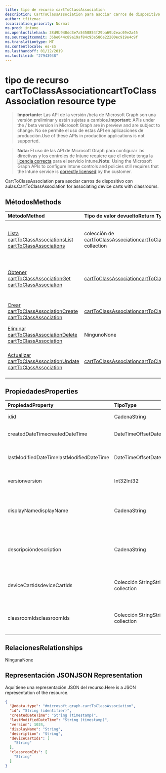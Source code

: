 ```yaml
---
title: tipo de recurso cartToClassAssociation
description: CartToClassAssociation para asociar carros de dispositivo con aulas.
author: tfitzmac
localization_priority: Normal
ms.prod: intune
ms.openlocfilehash: 38d9b940dd3e7a5450854f29ba69b2eac69e2a45
ms.sourcegitcommit: 36be044c89a19af84c93e586e22200ec919e4c9f
ms.translationtype: MT
ms.contentlocale: es-ES
ms.lasthandoff: 01/12/2019
ms.locfileid: "27943938"
---
```

# <a name="carttoclassassociation-resource-type"></a><span data-ttu-id="5f287-103">tipo de recurso cartToClassAssociation</span><span class="sxs-lookup"><span data-stu-id="5f287-103">cartToClassAssociation resource type</span></span>

> <span data-ttu-id="5f287-104">**Importante:** Las API de la versión /beta de Microsoft Graph son una versión preliminar y están sujetas a cambios.</span><span class="sxs-lookup"><span data-stu-id="5f287-104">**Important:** APIs under the / beta version in Microsoft Graph are in preview and are subject to change.</span></span> <span data-ttu-id="5f287-105">No se permite el uso de estas API en aplicaciones de producción.</span><span class="sxs-lookup"><span data-stu-id="5f287-105">Use of these APIs in production applications is not supported.</span></span>

> <span data-ttu-id="5f287-106">**Nota:** El uso de las API de Microsoft Graph para configurar las directivas y los controles de Intune requiere que el cliente tenga la [licencia correcta](https://go.microsoft.com/fwlink/?linkid=839381) para el servicio Intune.</span><span class="sxs-lookup"><span data-stu-id="5f287-106">**Note:** Using the Microsoft Graph APIs to configure Intune controls and policies still requires that the Intune service is [correctly licensed](https://go.microsoft.com/fwlink/?linkid=839381) by the customer.</span></span>

<span data-ttu-id="5f287-107">CartToClassAssociation para asociar carros de dispositivo con aulas.</span><span class="sxs-lookup"><span data-stu-id="5f287-107">CartToClassAssociation for associating device carts with classrooms.</span></span>
## <a name="methods"></a><span data-ttu-id="5f287-108">Métodos</span><span class="sxs-lookup"><span data-stu-id="5f287-108">Methods</span></span>
|<span data-ttu-id="5f287-109">Método</span><span class="sxs-lookup"><span data-stu-id="5f287-109">Method</span></span>|<span data-ttu-id="5f287-110">Tipo de valor devuelto</span><span class="sxs-lookup"><span data-stu-id="5f287-110">Return Type</span></span>|<span data-ttu-id="5f287-111">Descripción</span><span class="sxs-lookup"><span data-stu-id="5f287-111">Description</span></span>|
|:---|:---|:---|
|[<span data-ttu-id="5f287-112">Lista cartToClassAssociations</span><span class="sxs-lookup"><span data-stu-id="5f287-112">List cartToClassAssociations</span></span>](../api/intune-deviceconfig-carttoclassassociation-list.md)|<span data-ttu-id="5f287-113">colección de [cartToClassAssociation](../resources/intune-deviceconfig-carttoclassassociation.md)</span><span class="sxs-lookup"><span data-stu-id="5f287-113">[cartToClassAssociation](../resources/intune-deviceconfig-carttoclassassociation.md) collection</span></span>|<span data-ttu-id="5f287-114">Propiedades de la lista y relaciones de los objetos [cartToClassAssociation](../resources/intune-deviceconfig-carttoclassassociation.md) .</span><span class="sxs-lookup"><span data-stu-id="5f287-114">List properties and relationships of the [cartToClassAssociation](../resources/intune-deviceconfig-carttoclassassociation.md) objects.</span></span>|
|[<span data-ttu-id="5f287-115">Obtener cartToClassAssociation</span><span class="sxs-lookup"><span data-stu-id="5f287-115">Get cartToClassAssociation</span></span>](../api/intune-deviceconfig-carttoclassassociation-get.md)|[<span data-ttu-id="5f287-116">cartToClassAssociation</span><span class="sxs-lookup"><span data-stu-id="5f287-116">cartToClassAssociation</span></span>](../resources/intune-deviceconfig-carttoclassassociation.md)|<span data-ttu-id="5f287-117">Leer las propiedades y las relaciones del objeto [cartToClassAssociation](../resources/intune-deviceconfig-carttoclassassociation.md) .</span><span class="sxs-lookup"><span data-stu-id="5f287-117">Read properties and relationships of the [cartToClassAssociation](../resources/intune-deviceconfig-carttoclassassociation.md) object.</span></span>|
|[<span data-ttu-id="5f287-118">Crear cartToClassAssociation</span><span class="sxs-lookup"><span data-stu-id="5f287-118">Create cartToClassAssociation</span></span>](../api/intune-deviceconfig-carttoclassassociation-create.md)|[<span data-ttu-id="5f287-119">cartToClassAssociation</span><span class="sxs-lookup"><span data-stu-id="5f287-119">cartToClassAssociation</span></span>](../resources/intune-deviceconfig-carttoclassassociation.md)|<span data-ttu-id="5f287-120">Crear un nuevo objeto [cartToClassAssociation](../resources/intune-deviceconfig-carttoclassassociation.md) .</span><span class="sxs-lookup"><span data-stu-id="5f287-120">Create a new [cartToClassAssociation](../resources/intune-deviceconfig-carttoclassassociation.md) object.</span></span>|
|[<span data-ttu-id="5f287-121">Eliminar cartToClassAssociation</span><span class="sxs-lookup"><span data-stu-id="5f287-121">Delete cartToClassAssociation</span></span>](../api/intune-deviceconfig-carttoclassassociation-delete.md)|<span data-ttu-id="5f287-122">Ninguno</span><span class="sxs-lookup"><span data-stu-id="5f287-122">None</span></span>|<span data-ttu-id="5f287-123">Elimina un [cartToClassAssociation](../resources/intune-deviceconfig-carttoclassassociation.md).</span><span class="sxs-lookup"><span data-stu-id="5f287-123">Deletes a [cartToClassAssociation](../resources/intune-deviceconfig-carttoclassassociation.md).</span></span>|
|[<span data-ttu-id="5f287-124">Actualizar cartToClassAssociation</span><span class="sxs-lookup"><span data-stu-id="5f287-124">Update cartToClassAssociation</span></span>](../api/intune-deviceconfig-carttoclassassociation-update.md)|[<span data-ttu-id="5f287-125">cartToClassAssociation</span><span class="sxs-lookup"><span data-stu-id="5f287-125">cartToClassAssociation</span></span>](../resources/intune-deviceconfig-carttoclassassociation.md)|<span data-ttu-id="5f287-126">Actualizar las propiedades de un objeto [cartToClassAssociation](../resources/intune-deviceconfig-carttoclassassociation.md) .</span><span class="sxs-lookup"><span data-stu-id="5f287-126">Update the properties of a [cartToClassAssociation](../resources/intune-deviceconfig-carttoclassassociation.md) object.</span></span>|

## <a name="properties"></a><span data-ttu-id="5f287-127">Propiedades</span><span class="sxs-lookup"><span data-stu-id="5f287-127">Properties</span></span>
|<span data-ttu-id="5f287-128">Propiedad</span><span class="sxs-lookup"><span data-stu-id="5f287-128">Property</span></span>|<span data-ttu-id="5f287-129">Tipo</span><span class="sxs-lookup"><span data-stu-id="5f287-129">Type</span></span>|<span data-ttu-id="5f287-130">Descripción</span><span class="sxs-lookup"><span data-stu-id="5f287-130">Description</span></span>|
|:---|:---|:---|
|<span data-ttu-id="5f287-131">id</span><span class="sxs-lookup"><span data-stu-id="5f287-131">id</span></span>|<span data-ttu-id="5f287-132">Cadena</span><span class="sxs-lookup"><span data-stu-id="5f287-132">String</span></span>|<span data-ttu-id="5f287-133">Clave de la entidad.</span><span class="sxs-lookup"><span data-stu-id="5f287-133">Key of the entity.</span></span>|
|<span data-ttu-id="5f287-134">createdDateTime</span><span class="sxs-lookup"><span data-stu-id="5f287-134">createdDateTime</span></span>|<span data-ttu-id="5f287-135">DateTimeOffset</span><span class="sxs-lookup"><span data-stu-id="5f287-135">DateTimeOffset</span></span>|<span data-ttu-id="5f287-136">Fecha y hora en la que se creó el objeto.</span><span class="sxs-lookup"><span data-stu-id="5f287-136">DateTime the object was created.</span></span>|
|<span data-ttu-id="5f287-137">lastModifiedDateTime</span><span class="sxs-lookup"><span data-stu-id="5f287-137">lastModifiedDateTime</span></span>|<span data-ttu-id="5f287-138">DateTimeOffset</span><span class="sxs-lookup"><span data-stu-id="5f287-138">DateTimeOffset</span></span>|<span data-ttu-id="5f287-139">Fecha y hora en la que se modificó el objeto por última vez.</span><span class="sxs-lookup"><span data-stu-id="5f287-139">DateTime the object was last modified.</span></span>|
|<span data-ttu-id="5f287-140">version</span><span class="sxs-lookup"><span data-stu-id="5f287-140">version</span></span>|<span data-ttu-id="5f287-141">Int32</span><span class="sxs-lookup"><span data-stu-id="5f287-141">Int32</span></span>|<span data-ttu-id="5f287-142">Versión de la CartToClassAssociation.</span><span class="sxs-lookup"><span data-stu-id="5f287-142">Version of the CartToClassAssociation.</span></span>|
|<span data-ttu-id="5f287-143">displayName</span><span class="sxs-lookup"><span data-stu-id="5f287-143">displayName</span></span>|<span data-ttu-id="5f287-144">Cadena</span><span class="sxs-lookup"><span data-stu-id="5f287-144">String</span></span>|<span data-ttu-id="5f287-145">Nombre proporcionado por el administrador de la configuración del dispositivo.</span><span class="sxs-lookup"><span data-stu-id="5f287-145">Admin provided name of the device configuration.</span></span>|
|<span data-ttu-id="5f287-146">descripción</span><span class="sxs-lookup"><span data-stu-id="5f287-146">description</span></span>|<span data-ttu-id="5f287-147">Cadena</span><span class="sxs-lookup"><span data-stu-id="5f287-147">String</span></span>|<span data-ttu-id="5f287-148">Descripción de la CartToClassAssociation proporcionada por el administrador.</span><span class="sxs-lookup"><span data-stu-id="5f287-148">Admin provided description of the CartToClassAssociation.</span></span>|
|<span data-ttu-id="5f287-149">deviceCartIds</span><span class="sxs-lookup"><span data-stu-id="5f287-149">deviceCartIds</span></span>|<span data-ttu-id="5f287-150">Colección String</span><span class="sxs-lookup"><span data-stu-id="5f287-150">String collection</span></span>|<span data-ttu-id="5f287-151">Identificadores de carros de dispositivo que se asociará con clases.</span><span class="sxs-lookup"><span data-stu-id="5f287-151">Identifiers of device carts to be associated with classes.</span></span>|
|<span data-ttu-id="5f287-152">classroomIds</span><span class="sxs-lookup"><span data-stu-id="5f287-152">classroomIds</span></span>|<span data-ttu-id="5f287-153">Colección String</span><span class="sxs-lookup"><span data-stu-id="5f287-153">String collection</span></span>|<span data-ttu-id="5f287-154">Identificadores de aulas que se asociará con carros de dispositivo.</span><span class="sxs-lookup"><span data-stu-id="5f287-154">Identifiers of classrooms to be associated with device carts.</span></span>|

## <a name="relationships"></a><span data-ttu-id="5f287-155">Relaciones</span><span class="sxs-lookup"><span data-stu-id="5f287-155">Relationships</span></span>
<span data-ttu-id="5f287-156">Ninguna</span><span class="sxs-lookup"><span data-stu-id="5f287-156">None</span></span>
## <a name="json-representation"></a><span data-ttu-id="5f287-157">Representación JSON</span><span class="sxs-lookup"><span data-stu-id="5f287-157">JSON Representation</span></span>
<span data-ttu-id="5f287-158">Aquí tiene una representación JSON del recurso.</span><span class="sxs-lookup"><span data-stu-id="5f287-158">Here is a JSON representation of the resource.</span></span>
<!-- {
  "blockType": "resource",
  "keyProperty": "id",
  "@odata.type": "microsoft.graph.cartToClassAssociation"
}
-->
``` json
{
  "@odata.type": "#microsoft.graph.cartToClassAssociation",
  "id": "String (identifier)",
  "createdDateTime": "String (timestamp)",
  "lastModifiedDateTime": "String (timestamp)",
  "version": 1024,
  "displayName": "String",
  "description": "String",
  "deviceCartIds": [
    "String"
  ],
  "classroomIds": [
    "String"
  ]
}
```





